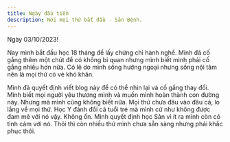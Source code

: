 ```yaml
---
title: Ngày đầu tiền
description: Nơi mọi thứ bắt đầu - Sản Bệnh.
---
```


Ngày 03/10/2023!

Nay mình bắt đầu học 18 tháng để lấy chứng chỉ hành nghề. Mình đã cố gắng thêm một chút để có không bi quan nhưng mình biết mình phải cố gắng nhiều hơn nữa. Có lẽ do mình sống hướng ngoại nhưng sống nội tâm nên là mọi thứ có vẻ khó khăn.

Mình đã quyết định viết blog này để có thể nhìn lại và cố gắng thay đổi. Mình biết mọi người yêu thương mình và muốn mình hoàn thành con đường này. Nhưng mà mình cũng không biết nữa. Mọi thứ chưa đâu vào đâu cả, lo lắng về mọi thứ. Học Y đánh đổi cả tuổi trẻ mà mình cứ như không được đam mê với nó vậy. Không ổn. Mình quyết định học Sản vì ít ra mình còn có tình cảm với nó. Thôi thì còn nhiều thứ mình chưa sẵn sàng nhưng phải khắc phục thôi.
